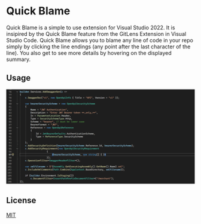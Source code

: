 # Quick Blame

Quick Blame is a simple to use extension for Visual Studio 2022. It is insipired by the Quick Blame feature from the GitLens Extension in Visual Studio Code.
Quick Blame allows you to blame any line of code in your repo simply by clicking the line endings (any point after the last character of the line). You also get to see more details by hovering on the displayed summary.

## Usage

![Demo Gif](Resources/demo.gif)

## License

[MIT](./Resources/LICENSE)
